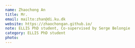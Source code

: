 ```yaml
---
name: Zhaochong An
title: Mr.
email: mailto:zhan@di.ku.dk
website: https://zhaochongan.github.io/
note: ELLIS PhD student, Co-supervised by Serge Belongie
category: ELLIS PhD student
photo: 
---
```

